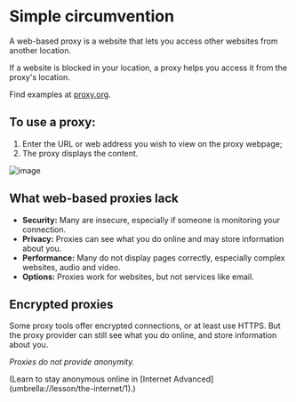 [Title]: # (Web-based proxies)
[Order]: # (7)

# Simple circumvention

A web-based proxy is a website that lets you access other websites from another location. 

If a website is blocked in your location, a proxy helps you access it from the proxy's location. 

Find examples at [proxy.org](https://proxy.org/).

## To use a proxy:

1. Enter the URL or web address you wish to view on the proxy webpage; 
2. The proxy displays the content.

![image](internetb3.png)

## What web-based proxies lack

*	**Security:** Many are insecure, especially if someone is monitoring your connection.
*   **Privacy:** Proxies can see what you do online and may store information about you.
*	**Performance:** Many do not display pages correctly, especially complex websites, audio and video.
*   **Options:** Proxies work for websites, but not services like email. 

## Encrypted proxies 

Some proxy tools offer encrypted connections, or at least use HTTPS. But the proxy provider can still see what you do online, and store information about you. 

*Proxies do not provide anonymity.*

(Learn to stay anonymous online in [Internet Advanced] (umbrella://lesson/the-internet/1).)
